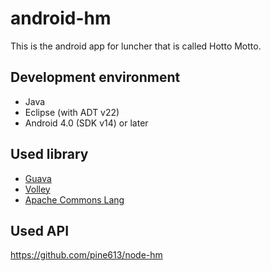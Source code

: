 android-hm
==========

This is the android app for luncher that is called Hotto Motto. 

## Development environment
- Java
- Eclipse (with ADT v22)
- Android 4.0 (SDK v14) or later 

## Used library
- [Guava](https://code.google.com/p/guava-libraries/)
- [Volley](https://android.googlesource.com/platform/frameworks/volley)
- [Apache Commons Lang](http://commons.apache.org/proper/commons-lang/)

## Used API
https://github.com/pine613/node-hm

